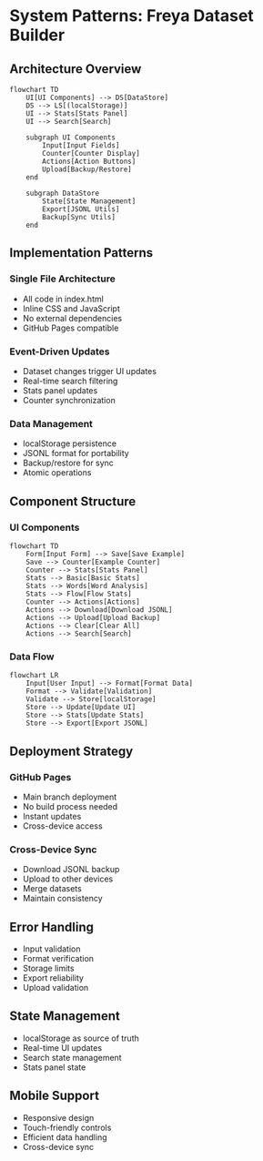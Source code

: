 # System Patterns: Freya Dataset Builder

## Architecture Overview

```mermaid
flowchart TD
    UI[UI Components] --> DS[DataStore]
    DS --> LS[(localStorage)]
    UI --> Stats[Stats Panel]
    UI --> Search[Search]
    
    subgraph UI Components
        Input[Input Fields]
        Counter[Counter Display]
        Actions[Action Buttons]
        Upload[Backup/Restore]
    end
    
    subgraph DataStore
        State[State Management]
        Export[JSONL Utils]
        Backup[Sync Utils]
    end
```

## Implementation Patterns

### Single File Architecture
- All code in index.html
- Inline CSS and JavaScript
- No external dependencies
- GitHub Pages compatible

### Event-Driven Updates
- Dataset changes trigger UI updates
- Real-time search filtering
- Stats panel updates
- Counter synchronization

### Data Management
- localStorage persistence
- JSONL format for portability
- Backup/restore for sync
- Atomic operations

## Component Structure

### UI Components
```mermaid
flowchart TD
    Form[Input Form] --> Save[Save Example]
    Save --> Counter[Example Counter]
    Counter --> Stats[Stats Panel]
    Stats --> Basic[Basic Stats]
    Stats --> Words[Word Analysis]
    Stats --> Flow[Flow Stats]
    Counter --> Actions[Actions]
    Actions --> Download[Download JSONL]
    Actions --> Upload[Upload Backup]
    Actions --> Clear[Clear All]
    Actions --> Search[Search]
```

### Data Flow
```mermaid
flowchart LR
    Input[User Input] --> Format[Format Data]
    Format --> Validate[Validation]
    Validate --> Store[localStorage]
    Store --> Update[Update UI]
    Store --> Stats[Update Stats]
    Store --> Export[Export JSONL]
```

## Deployment Strategy

### GitHub Pages
- Main branch deployment
- No build process needed
- Instant updates
- Cross-device access

### Cross-Device Sync
- Download JSONL backup
- Upload to other devices
- Merge datasets
- Maintain consistency

## Error Handling
- Input validation
- Format verification
- Storage limits
- Export reliability
- Upload validation

## State Management
- localStorage as source of truth
- Real-time UI updates
- Search state management
- Stats panel state

## Mobile Support
- Responsive design
- Touch-friendly controls
- Efficient data handling
- Cross-device sync
